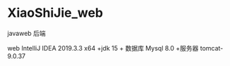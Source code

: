 # XiaoShiJie_web

javaweb 后端

web IntelliJ IDEA 2019.3.3 x64 +jdk 15 + 数据库 Mysql 8.0 +服务器 tomcat-9.0.37
